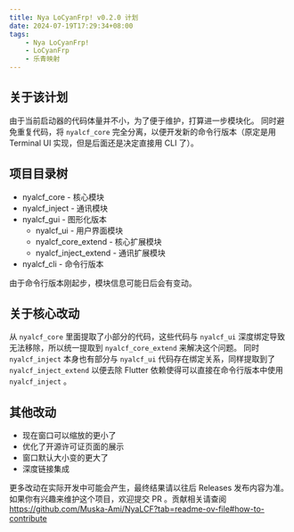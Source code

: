 ```yaml
---
title: Nya LoCyanFrp! v0.2.0 计划
date: 2024-07-19T17:29:34+08:00
tags:
    - Nya LoCyanFrp!
    - LoCyanFrp
    - 乐青映射
---
```

## 关于该计划

由于当前启动器的代码体量并不小，为了便于维护，打算进一步模块化。
同时避免重复代码，将 `nyalcf_core` 完全分离，以便开发新的命令行版本（原定是用 Terminal UI 实现，但是后面还是决定直接用 CLI 了）。

## 项目目录树

- nyalcf_core - 核心模块
- nyalcf_inject - 通讯模块
- nyalcf_gui - 图形化版本
  - nyalcf_ui - 用户界面模块
  - nyalcf_core_extend - 核心扩展模块
  - nyalcf_inject_extend - 通讯扩展模块
- nyalcf_cli - 命令行版本

由于命令行版本刚起步，模块信息可能日后会有变动。

## 关于核心改动

从 `nyalcf_core` 里面提取了小部分的代码，这些代码与 `nyalcf_ui` 深度绑定导致无法移除，所以统一提取到 `nyalcf_core_extend` 来解决这个问题。
同时 `nyalcf_inject` 本身也有部分与 `nyalcf_ui` 代码存在绑定关系，同样提取到了 `nyalcf_inject_extend` 以便去除 Flutter 依赖使得可以直接在命令行版本中使用 `nyalcf_inject` 。

## 其他改动

- 现在窗口可以缩放的更小了
- 优化了开源许可证页面的展示
- 窗口默认大小变的更大了
- 深度链接集成

更多改动在实际开发中可能会产生，最终结果请以往后 Releases 发布内容为准。
如果你有兴趣来维护这个项目，欢迎提交 PR 。贡献相关请查阅 <https://github.com/Muska-Ami/NyaLCF?tab=readme-ov-file#how-to-contribute>

